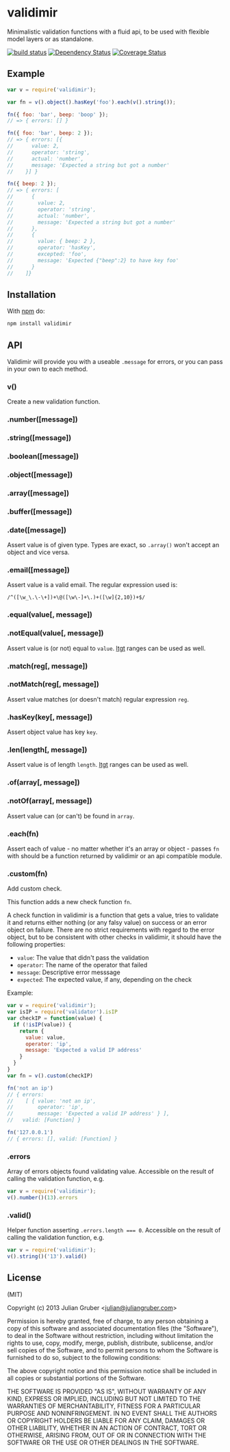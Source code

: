 
# validimir

Minimalistic validation functions with a fluid api, to be used with flexible model layers or as standalone.

[![build status](https://secure.travis-ci.org/juliangruber/validimir.png)](http://travis-ci.org/juliangruber/validimir)
[![Dependency Status](https://david-dm.org/juliangruber/validimir.svg)](https://david-dm.org/juliangruber/validimir)
[![Coverage Status](https://coveralls.io/repos/juliangruber/validimir/badge.svg?branch=master&service=github)](https://coveralls.io/github/juliangruber/validimir?branch=master)

## Example

```js
var v = require('validimir');

var fn = v().object().hasKey('foo').each(v().string());

fn({ foo: 'bar', beep: 'boop' });
// => { errors: [] }

fn({ foo: 'bar', beep: 2 });
// => { errors: [{
//      value: 2,
//      operator: 'string',
//      actual: 'number',
//      message: 'Expected a string but got a number'
//    }] }

fn({ beep: 2 });
// => { errors: [
//      {
//        value: 2,
//        operator: 'string',
//        actual: 'number',
//        message: 'Expected a string but got a number'
//      },
//      {
//        value: { beep: 2 },
//        operator: 'hasKey',
//        excepted: 'foo',
//        message: 'Expected {"beep":2} to have key foo'
//      }
//    ]}
```

## Installation

With [npm](https://npmjs.org) do:

```bash
npm install validimir
```

## API

  Validimir will provide you with a useable `.message` for errors, or you can pass in your own to each method.

### v()

  Create a new validation function.

### .number([message])
### .string([message])
### .boolean([message])
### .object([message])
### .array([message])
### .buffer([message])
### .date([message])

  Assert value is of given type. Types are exact, so `.array()` won't accept an object and vice versa.

### .email([message])

  Assert value is a valid email. The regular expression used is:

```
/^([\w_\.\-\+])+\@([\w\-]+\.)+([\w]{2,10})+$/
```

### .equal(value[, message])
### .notEqual(value[, message])

  Assert value is (or not) equal to `value`. [ltgt](http://npmjs.org/package/ltgt) ranges can be used as well.

### .match(reg[, message])
### .notMatch(reg[, message])

  Assert value matches (or doesn't match) regular expression `reg`.

### .hasKey(key[, message])

  Assert object value has key `key`.

### .len(length[, message])

  Assert value is of length `length`. [ltgt](http://npmjs.org/package/ltgt) ranges can be used as well.

### .of(array[, message])
### .notOf(array[, message])

  Assert value can (or can't) be found in `array`.

### .each(fn)

  Assert each of value - no matter whether it's an array or object - passes `fn` with should be a function returned by validimir or an api compatible module.

### .custom(fn)

  Add custom check.

  This function adds a new check function `fn`.

  A check function in validimir is a function that gets a value, tries to validate it and returns either nothing (or any falsy value) on success or an error object on failure. There are no strict requirements with regard to the error object, but to be consistent with other checks in validimir, it should have the following properties:
  - `value`: The value that didn't pass the validation
  - `operator`: The name of the operator that failed
  - `message`: Descriptive error messsage
  - `expected`: The expected value, if any, depending on the check

  Example:

```js
var v = require('validimir');
var isIP = require('validator').isIP
var checkIP = function(value) {
  if (!isIP(value)) {
    return {
      value: value,
      operator: 'ip',
      message: 'Expected a valid IP address'
    }
  }
}
var fn = v().custom(checkIP)

fn('not an ip')
// { errors:
//    [ { value: 'not an ip',
//        operator: 'ip',
//        message: 'Expected a valid IP address' } ],
//   valid: [Function] }

fn('127.0.0.1')
// { errors: [], valid: [Function] }
```

### .errors

  Array of errors objects found validating value. Accessible on the result of calling the validation function, e.g.

```js
var v = require('validimir');
v().number()(13).errors
```

### .valid()

  Helper function asserting `.errors.length === 0`. Accessible on the result of calling the validation function, e.g.

```js
var v = require('validimir');
v().string()('13').valid()
```

## License

(MIT)

Copyright (c) 2013 Julian Gruber &lt;julian@juliangruber.com&gt;

Permission is hereby granted, free of charge, to any person obtaining a copy of
this software and associated documentation files (the "Software"), to deal in
the Software without restriction, including without limitation the rights to
use, copy, modify, merge, publish, distribute, sublicense, and/or sell copies
of the Software, and to permit persons to whom the Software is furnished to do
so, subject to the following conditions:

The above copyright notice and this permission notice shall be included in all
copies or substantial portions of the Software.

THE SOFTWARE IS PROVIDED "AS IS", WITHOUT WARRANTY OF ANY KIND, EXPRESS OR
IMPLIED, INCLUDING BUT NOT LIMITED TO THE WARRANTIES OF MERCHANTABILITY,
FITNESS FOR A PARTICULAR PURPOSE AND NONINFRINGEMENT. IN NO EVENT SHALL THE
AUTHORS OR COPYRIGHT HOLDERS BE LIABLE FOR ANY CLAIM, DAMAGES OR OTHER
LIABILITY, WHETHER IN AN ACTION OF CONTRACT, TORT OR OTHERWISE, ARISING FROM,
OUT OF OR IN CONNECTION WITH THE SOFTWARE OR THE USE OR OTHER DEALINGS IN THE
SOFTWARE.
